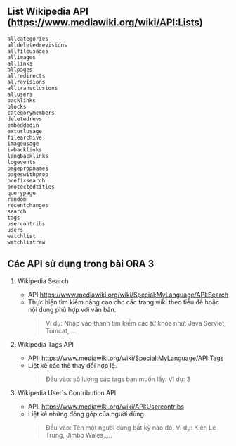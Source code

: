 ## List Wikipedia API (https://www.mediawiki.org/wiki/API:Lists)

`allcategories`  
`alldeletedrevisions`  
`allfileusages`  
`allimages`  
`alllinks`  
`allpages`  
`allredirects`  
`allrevisions`  
`alltransclusions`  
`allusers`  
`backlinks`  
`blocks`  
`categorymembers`  
`deletedrevs`  
`embeddedin`  
`exturlusage`  
`filearchive`  
`imageusage`  
`iwbacklinks`  
`langbacklinks`  
`logevents`  
`pagepropnames`  
`pageswithprop`  
`prefixsearch`  
`protectedtitles`  
`querypage`  
`random`  
`recentchanges`  
`search`  
`tags`  
`usercontribs`  
`users`  
`watchlist`  
`watchlistraw`

## Các API sử dụng trong bài ORA 3

1. Wikipedia Search
    - API:https://www.mediawiki.org/wiki/Special:MyLanguage/API:Search
    - Thực hiện tìm kiếm nâng cao cho các trang wiki theo tiêu đề hoặc nội dung phù hợp với văn bản.
        > Ví dụ: Nhập vào thanh tìm kiếm các từ khóa như: Java Servlet, Tomcat, ...
2. Wikipedia Tags API

    - API: https://www.mediawiki.org/wiki/Special:MyLanguage/API:Tags
    - Liệt kê các thẻ thay đổi hợp lệ.
        > Đầu vào: số lượng các tags bạn muốn lấy. Ví dụ: 3

3. Wikipedia User's Contribution API
    - API: https://www.mediawiki.org/wiki/API:Usercontribs
    - Liệt kê những đóng góp của người dùng.
        > Đầu vào: Tên một người dùng bất kỳ nào đó. Ví dụ: Kiên Lê Trung, Jimbo Wales,....
